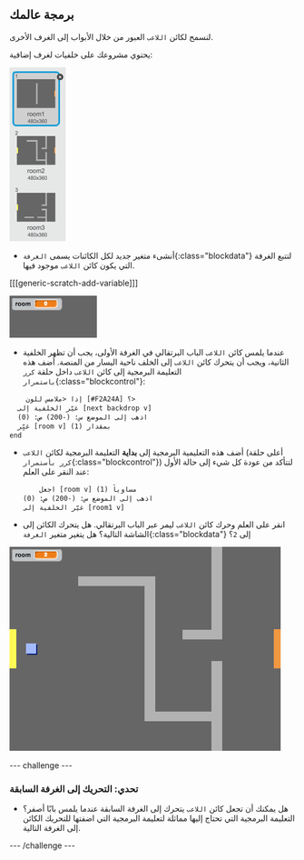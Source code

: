 ## برمجة عالمك

لنسمح لكائن `اللاعب` العبور من خلال الأبواب إلى الغرف الأخرى.

يحتوي مشروعك على خلفيات لغرف إضافية:

![لقطة الشاشة](images/world-backdrops.png)

+ أنشىء متغير جديد لكل الكائنات يسمى `الغرفة`{:class="blockdata"} لتتبع الغرفة التي يكون كائن `اللاعب` موجود فيها.

[[[generic-scratch-add-variable]]]

![لقطة الشاشة](images/world-room.png)

+ عندما يلمس كائن `اللاعب` الباب البرتقالي في الغرفة الأولى، يجب أن تظهر الخلفية الثانية، ويجب أن يتحرك كائن `اللاعب` إلى الخلف ناحية اليسار من المنصة. أضف هذه التعليمة البرمجية إلى كائن `اللاعب` داخل حلقة `كرر باستمرار`{:class="blockcontrol"}:

```blocks
    إذا <ملامس للون [#F2A24A] ؟> 
  غيّر الخلفية إلى [next backdrop v]
  اذهب إلى الموضع س: (-200) ص: (0)
  غيِّر [room v] بمقدار (1)
end
```

+ أضف هذه التعليمية البرمجية إلى **بداية** التعليمة البرمجية لكائن `اللاعب` (أعلى حلقة `كرر بأستمرار`{:class="blockcontrol"}) لتتأكد من عودة كل شيء إلى حالة الأول عند النقر على العلم:
    
    ```blocks
        اجعل [room v] مساوياً (1)
    اذهب إلى الموضع س: (-200) ص: (0)
    غيّر الخلفية إلى [room1 v]
    ```

+ انقر على العلم وحرك كائن `اللاعب` ليمر عبر الباب البرتقالي. هل يتحرك الكائن إلى الشاشة التالية؟ هل يتغير متغير `الغرفة`{:class="blockdata"} إلى `2`؟

![لقطة الشاشة](images/world-room-test.png)

\--- challenge \---

### تحدي: التحريك إلى الغرفة السابقة

+ هل يمكنك أن تجعل كائن `اللاعب` يتحرك إلى الغرفة السابقة عندما يلمس بابًا أصفر؟ التعليمة البرمجية التي تحتاج إليها مماثلة لتعليمة البرمجية التي اضفتها للتحريك الكائن إلى الغرفة التالية.

\--- /challenge \---